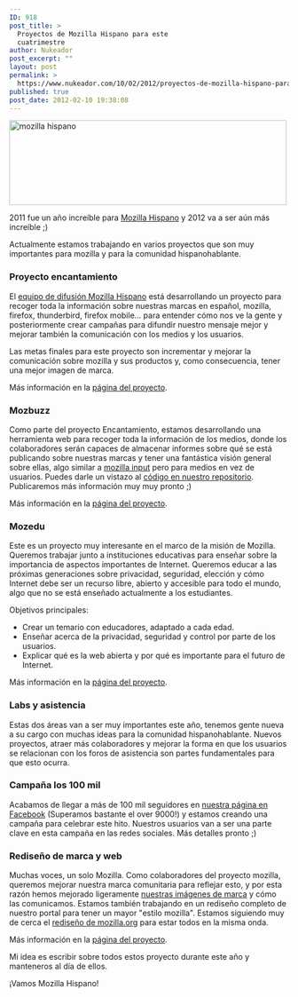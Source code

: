 ```yaml
---
ID: 918
post_title: >
  Proyectos de Mozilla Hispano para este
  cuatrimestre
author: Nukeador
post_excerpt: ""
layout: post
permalink: >
  https://www.nukeador.com/10/02/2012/proyectos-de-mozilla-hispano-para-este-cuatrimestre/
published: true
post_date: 2012-02-10 19:38:08
---
```

<img class="aligncenter" title="mh-banner" src="http://www.nukeador.com/wp-content/uploads/2012/02/mh-banner.png" alt="mozilla hispano" width="500" height="153" />

2011 fue un año increíble para <a href="http://www.mozilla-hispano.org/">Mozilla Hispano</a> y 2012 va a ser aún más increíble ;)

Actualmente estamos trabajando en varios proyectos que son muy importantes para mozilla y para la comunidad hispanohablante.

<!--more-->
<h3>Proyecto encantamiento</h3>
El <a href="https://www.mozilla-hispano.org/documentacion/Difusi%C3%B3n">equipo de difusión Mozilla Hispano</a> está desarrollando un proyecto para recoger toda la información sobre nuestras marcas en español, mozilla, firefox, thunderbird, firefox mobile... para entender cómo nos ve la gente y posteriormente crear campañas para difundir nuestro mensaje mejor y mejorar también la comunicación con los medios y los usuarios.

Las metas finales para este proyecto son incrementar y mejorar la comunicación sobre mozilla y sus productos y, como consecuencia, tener una mejor imagen de marca.

Más información en la <a href="https://www.mozilla-hispano.org/documentacion/Proyecto_Encantamiento">página del proyecto</a>.
<h3>Mozbuzz</h3>
Como parte del proyecto Encantamiento, estamos desarrollando una herramienta web para recoger toda la información de los medios, donde los colaboradores serán capaces de almacenar informes sobre qué se está publicando sobre nuestras marcas y tener una fantástica visión general sobre ellas, algo similar a <a href="http://input.mozilla.org">mozilla input</a> pero para medios en vez de usuarios. Puedes darle un vistazo al <a href="http://hg.mozilla-hispano.org/mozbuzz">código en nuestro repositorio</a>. Publicaremos más información muy muy pronto ;)

Más información en la <a href="https://www.mozilla-hispano.org/documentacion/Mozbuzz">página del proyecto</a>.
<h3>Mozedu</h3>
Este es un proyecto muy interesante en el marco de la misión de Mozilla. Queremos trabajar junto a instituciones educativas para enseñar sobre la importancia de aspectos importantes de Internet. Queremos educar a las próximas generaciones sobre privacidad, seguridad, elección y cómo Internet debe ser un recurso libre, abierto y accesible para todo el mundo, algo que no se está enseñado actualmente a los estudiantes.

Objetivos principales:
<ul>
	<li>Crear un temario con educadores, adaptado a cada edad.</li>
	<li>Enseñar acerca de la privacidad, seguridad y control por parte de los usuarios.</li>
	<li>Explicar qué es la web abierta y por qué es importante para el futuro de Internet.</li>
</ul>
Más información en la <a href="https://www.mozilla-hispano.org/documentacion/Mejora_del_dise%C3%B1o_del_portal_2011">página del proyecto</a>.
<h3>Labs y asistencia</h3>
Estas dos áreas van a ser muy importantes este año, tenemos gente nueva a su cargo con muchas ideas para la comunidad hispanohablante. Nuevos proyectos, atraer más colaboradores y mejorar la forma en que los usuarios se relacionan con los foros de asistencia son partes fundamentales para que esto ocurra.
<h3>Campaña los 100 mil</h3>
Acabamos de llegar a más de 100 mil seguidores en <a href="https://www.facebook.com/mozillahispano">nuestra página en Facebook</a> (Superamos bastante el over 9000!) y estamos creando una campaña para celebrar este hito. Nuestros usuarios van a ser una parte clave en esta campaña en las redes sociales. Más detalles pronto ;)
<h3>Rediseño de marca y web</h3>
Muchas voces, un solo Mozilla. Como colaboradores del proyecto mozilla, queremos mejorar nuestra marca comunitaria para reflejar esto, y por esta razón hemos mejorado ligeramente <a href="http://www.mozilla-hispano.org/marca/">nuestras imágenes de marca</a> y cómo las comunicamos. Estamos también trabajando en un rediseño completo de nuestro portal para tener un mayor "estilo mozilla". Estamos siguiendo muy de cerca el <a href="http://onemozilla.org/">rediseño de mozilla.org</a> para estar todos en la misma onda.

Más información en la <a href="https://www.mozilla-hispano.org/documentacion/Mejora_del_dise%C3%B1o_del_portal_2011">página del proyecto</a>.

Mi idea es escribir sobre todos estos proyecto durante este año y manteneros al día de ellos.

¡Vamos Mozilla Hispano!